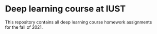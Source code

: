 # Deep learning course at IUST
This repository contains all deep learning course homework assignments for the fall of 2021.
